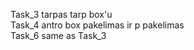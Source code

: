 Task_3 tarpas tarp box'u <br>
Task_4 antro box pakelimas ir p pakelimas <br>
Task_6 same as Task_3 <br>
